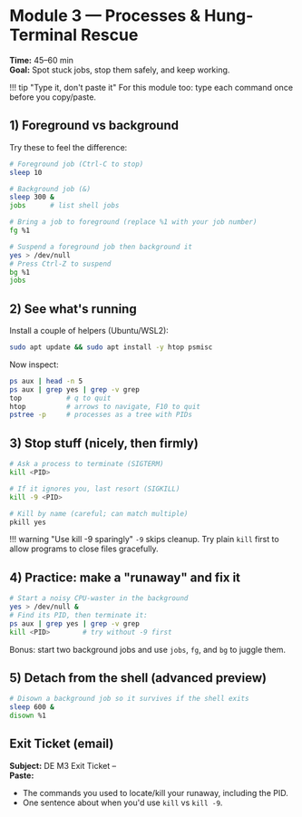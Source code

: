 # Module 3 — Processes & Hung-Terminal Rescue

**Time:** 45–60 min  
**Goal:** Spot stuck jobs, stop them safely, and keep working.

!!! tip "Type it, don't paste it"
    For this module too: type each command once before you copy/paste.

## 1) Foreground vs background

Try these to feel the difference:

```bash
# Foreground job (Ctrl-C to stop)
sleep 10

# Background job (&)
sleep 300 &
jobs      # list shell jobs

# Bring a job to foreground (replace %1 with your job number)
fg %1

# Suspend a foreground job then background it
yes > /dev/null
# Press Ctrl-Z to suspend
bg %1
jobs
```

## 2) See what's running

Install a couple of helpers (Ubuntu/WSL2):

```bash
sudo apt update && sudo apt install -y htop psmisc
```

Now inspect:

```bash
ps aux | head -n 5
ps aux | grep yes | grep -v grep
top           # q to quit
htop          # arrows to navigate, F10 to quit
pstree -p     # processes as a tree with PIDs
```

## 3) Stop stuff (nicely, then firmly)

```bash
# Ask a process to terminate (SIGTERM)
kill <PID>

# If it ignores you, last resort (SIGKILL)
kill -9 <PID>

# Kill by name (careful; can match multiple)
pkill yes
```

!!! warning "Use kill -9 sparingly"
    `-9` skips cleanup. Try plain `kill` first to allow programs to close files gracefully.

## 4) Practice: make a "runaway" and fix it

```bash
# Start a noisy CPU-waster in the background
yes > /dev/null &
# Find its PID, then terminate it:
ps aux | grep yes | grep -v grep
kill <PID>        # try without -9 first
```

Bonus: start two background jobs and use `jobs`, `fg`, and `bg` to juggle them.

## 5) Detach from the shell (advanced preview)

```bash
# Disown a background job so it survives if the shell exits
sleep 600 &
disown %1
```

## Exit Ticket (email)

**Subject:** DE M3 Exit Ticket – <Your Name>  
**Paste:**

- The commands you used to locate/kill your runaway, including the PID.
- One sentence about when you'd use `kill` vs `kill -9`.